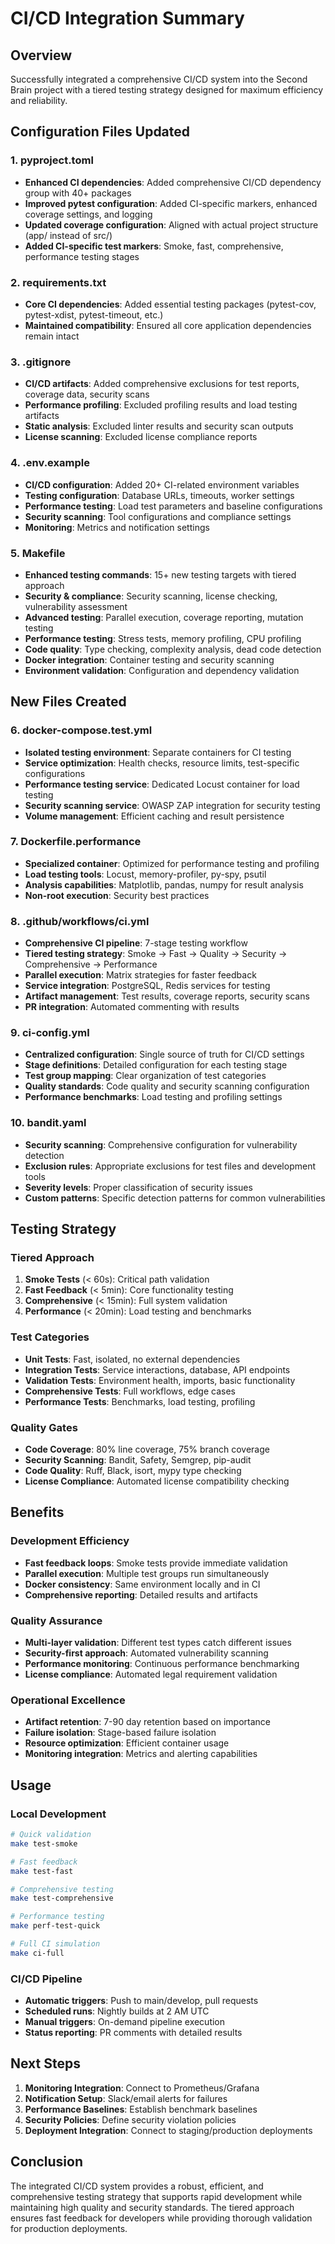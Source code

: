 # CI/CD Integration Summary

## Overview
Successfully integrated a comprehensive CI/CD system into the Second Brain project with a tiered testing strategy designed for maximum efficiency and reliability.

## Configuration Files Updated

### 1. pyproject.toml
- **Enhanced CI dependencies**: Added comprehensive CI/CD dependency group with 40+ packages
- **Improved pytest configuration**: Added CI-specific markers, enhanced coverage settings, and logging
- **Updated coverage configuration**: Aligned with actual project structure (app/ instead of src/)
- **Added CI-specific test markers**: Smoke, fast, comprehensive, performance testing stages

### 2. requirements.txt
- **Core CI dependencies**: Added essential testing packages (pytest-cov, pytest-xdist, pytest-timeout, etc.)
- **Maintained compatibility**: Ensured all core application dependencies remain intact

### 3. .gitignore
- **CI/CD artifacts**: Added comprehensive exclusions for test reports, coverage data, security scans
- **Performance profiling**: Excluded profiling results and load testing artifacts  
- **Static analysis**: Excluded linter results and security scan outputs
- **License scanning**: Excluded license compliance reports

### 4. .env.example
- **CI/CD configuration**: Added 20+ CI-related environment variables
- **Testing configuration**: Database URLs, timeouts, worker settings
- **Performance testing**: Load test parameters and baseline configurations
- **Security scanning**: Tool configurations and compliance settings
- **Monitoring**: Metrics and notification settings

### 5. Makefile
- **Enhanced testing commands**: 15+ new testing targets with tiered approach
- **Security & compliance**: Security scanning, license checking, vulnerability assessment
- **Advanced testing**: Parallel execution, coverage reporting, mutation testing
- **Performance testing**: Stress tests, memory profiling, CPU profiling
- **Code quality**: Type checking, complexity analysis, dead code detection
- **Docker integration**: Container testing and security scanning
- **Environment validation**: Configuration and dependency validation

## New Files Created

### 6. docker-compose.test.yml
- **Isolated testing environment**: Separate containers for CI testing
- **Service optimization**: Health checks, resource limits, test-specific configurations
- **Performance testing service**: Dedicated Locust container for load testing
- **Security scanning service**: OWASP ZAP integration for security testing
- **Volume management**: Efficient caching and result persistence

### 7. Dockerfile.performance
- **Specialized container**: Optimized for performance testing and profiling
- **Load testing tools**: Locust, memory-profiler, py-spy, psutil
- **Analysis capabilities**: Matplotlib, pandas, numpy for result analysis
- **Non-root execution**: Security best practices

### 8. .github/workflows/ci.yml
- **Comprehensive CI pipeline**: 7-stage testing workflow
- **Tiered testing strategy**: Smoke → Fast → Quality → Security → Comprehensive → Performance
- **Parallel execution**: Matrix strategies for faster feedback
- **Service integration**: PostgreSQL, Redis services for testing
- **Artifact management**: Test results, coverage reports, security scans
- **PR integration**: Automated commenting with results

### 9. ci-config.yml
- **Centralized configuration**: Single source of truth for CI/CD settings
- **Stage definitions**: Detailed configuration for each testing stage
- **Test group mapping**: Clear organization of test categories
- **Quality standards**: Code quality and security scanning configuration
- **Performance benchmarks**: Load testing and profiling settings

### 10. bandit.yaml
- **Security scanning**: Comprehensive configuration for vulnerability detection
- **Exclusion rules**: Appropriate exclusions for test files and development tools
- **Severity levels**: Proper classification of security issues
- **Custom patterns**: Specific detection patterns for common vulnerabilities

## Testing Strategy

### Tiered Approach
1. **Smoke Tests** (< 60s): Critical path validation
2. **Fast Feedback** (< 5min): Core functionality testing
3. **Comprehensive** (< 15min): Full system validation
4. **Performance** (< 20min): Load testing and benchmarks

### Test Categories
- **Unit Tests**: Fast, isolated, no external dependencies
- **Integration Tests**: Service interactions, database, API endpoints
- **Validation Tests**: Environment health, imports, basic functionality
- **Comprehensive Tests**: Full workflows, edge cases
- **Performance Tests**: Benchmarks, load testing, profiling

### Quality Gates
- **Code Coverage**: 80% line coverage, 75% branch coverage
- **Security Scanning**: Bandit, Safety, Semgrep, pip-audit
- **Code Quality**: Ruff, Black, isort, mypy type checking
- **License Compliance**: Automated license compatibility checking

## Benefits

### Development Efficiency
- **Fast feedback loops**: Smoke tests provide immediate validation
- **Parallel execution**: Multiple test groups run simultaneously
- **Docker consistency**: Same environment locally and in CI
- **Comprehensive reporting**: Detailed results and artifacts

### Quality Assurance
- **Multi-layer validation**: Different test types catch different issues
- **Security-first approach**: Automated vulnerability scanning
- **Performance monitoring**: Continuous performance benchmarking
- **License compliance**: Automated legal requirement validation

### Operational Excellence
- **Artifact retention**: 7-90 day retention based on importance
- **Failure isolation**: Stage-based failure isolation
- **Resource optimization**: Efficient container usage
- **Monitoring integration**: Metrics and alerting capabilities

## Usage

### Local Development
```bash
# Quick validation
make test-smoke

# Fast feedback
make test-fast

# Comprehensive testing
make test-comprehensive

# Performance testing
make perf-test-quick

# Full CI simulation
make ci-full
```

### CI/CD Pipeline
- **Automatic triggers**: Push to main/develop, pull requests
- **Scheduled runs**: Nightly builds at 2 AM UTC
- **Manual triggers**: On-demand pipeline execution
- **Status reporting**: PR comments with detailed results

## Next Steps

1. **Monitoring Integration**: Connect to Prometheus/Grafana
2. **Notification Setup**: Slack/email alerts for failures
3. **Performance Baselines**: Establish benchmark baselines
4. **Security Policies**: Define security violation policies
5. **Deployment Integration**: Connect to staging/production deployments

## Conclusion

The integrated CI/CD system provides a robust, efficient, and comprehensive testing strategy that supports rapid development while maintaining high quality and security standards. The tiered approach ensures fast feedback for developers while providing thorough validation for production deployments.